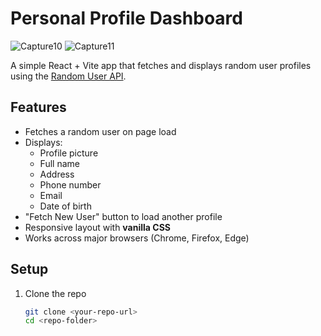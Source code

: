 # Personal Profile Dashboard

![Capture10](https://github.com/user-attachments/assets/8010ee6e-1186-4295-882c-7fee0e514b51)
![Capture11](https://github.com/user-attachments/assets/c8d262a2-c6eb-46ec-95af-4b1620400b3f)


A simple React + Vite app that fetches and displays random user profiles using the [Random User API](https://randomuser.me/).  

## Features
- Fetches a random user on page load
- Displays:
  - Profile picture
  - Full name
  - Address
  - Phone number
  - Email
  - Date of birth
- "Fetch New User" button to load another profile
- Responsive layout with **vanilla CSS**
- Works across major browsers (Chrome, Firefox, Edge)

## Setup
1. Clone the repo  
   ```bash
   git clone <your-repo-url>
   cd <repo-folder>
